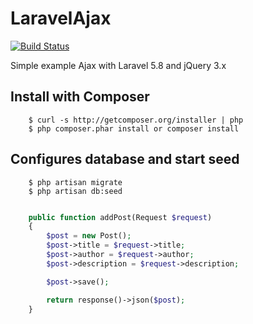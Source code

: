 # LaravelAjax

[![Build Status](https://travis-ci.org/Tony133/LaravelAjax.svg?branch=master)](https://travis-ci.org/Tony133/LaravelAjax)

Simple example Ajax with Laravel 5.8 and jQuery 3.x

## Install with Composer

```
    $ curl -s http://getcomposer.org/installer | php
    $ php composer.phar install or composer install
```

## Configures database and start seed

```
    $ php artisan migrate
    $ php artisan db:seed
```

```php

    public function addPost(Request $request)
    {
        $post = new Post();
        $post->title = $request->title;
        $post->author = $request->author;
        $post->description = $request->description;

        $post->save();

        return response()->json($post);
    }

```